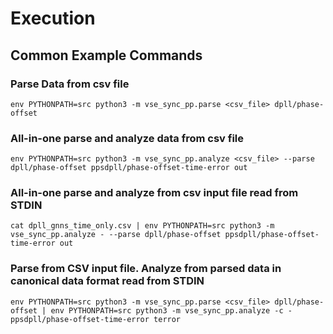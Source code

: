 # Execution

## Common Example Commands


### Parse Data from csv file

```
env PYTHONPATH=src python3 -m vse_sync_pp.parse <csv_file> dpll/phase-offset
```

### All-in-one parse and analyze data from csv file

```
env PYTHONPATH=src python3 -m vse_sync_pp.analyze <csv_file> --parse dpll/phase-offset ppsdpll/phase-offset-time-error out
```

### All-in-one parse and analyze from csv input file read from STDIN

```
cat dpll_gnns_time_only.csv | env PYTHONPATH=src python3 -m vse_sync_pp.analyze - --parse dpll/phase-offset ppsdpll/phase-offset-time-error out
```

### Parse from CSV input file. Analyze from parsed data in canonical data format read from STDIN 

```
env PYTHONPATH=src python3 -m vse_sync_pp.parse <csv_file> dpll/phase-offset | env PYTHONPATH=src python3 -m vse_sync_pp.analyze -c - ppsdpll/phase-offset-time-error terror
```
